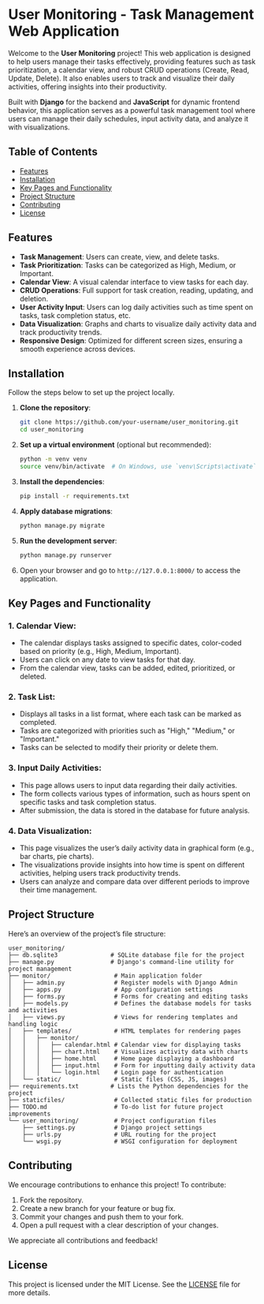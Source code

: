 # User Monitoring - Task Management Web Application

Welcome to the **User Monitoring** project! This web application is designed to help users manage their tasks effectively, providing features such as task prioritization, a calendar view, and robust CRUD operations (Create, Read, Update, Delete). It also enables users to track and visualize their daily activities, offering insights into their productivity.

Built with **Django** for the backend and **JavaScript** for dynamic frontend behavior, this application serves as a powerful task management tool where users can manage their daily schedules, input activity data, and analyze it with visualizations.

## Table of Contents

- [Features](#features)
- [Installation](#installation)
- [Key Pages and Functionality](#key-pages-and-functionality)
- [Project Structure](#project-structure)
- [Contributing](#contributing)
- [License](#license)

## Features

- **Task Management**: Users can create, view, and delete tasks.
- **Task Prioritization**: Tasks can be categorized as High, Medium, or Important.
- **Calendar View**: A visual calendar interface to view tasks for each day.
- **CRUD Operations**: Full support for task creation, reading, updating, and deletion.
- **User Activity Input**: Users can log daily activities such as time spent on tasks, task completion status, etc.
- **Data Visualization**: Graphs and charts to visualize daily activity data and track productivity trends.
- **Responsive Design**: Optimized for different screen sizes, ensuring a smooth experience across devices.

## Installation

Follow the steps below to set up the project locally.

1. **Clone the repository**:

   ```bash
   git clone https://github.com/your-username/user_monitoring.git
   cd user_monitoring
   ```

2. **Set up a virtual environment** (optional but recommended):

   ```bash
   python -m venv venv
   source venv/bin/activate  # On Windows, use `venv\Scripts\activate`
   ```

3. **Install the dependencies**:

   ```bash
   pip install -r requirements.txt
   ```

4. **Apply database migrations**:

   ```bash
   python manage.py migrate
   ```

5. **Run the development server**:

   ```bash
   python manage.py runserver
   ```

6. Open your browser and go to `http://127.0.0.1:8000/` to access the application.

## Key Pages and Functionality

### 1. **Calendar View**:
   - The calendar displays tasks assigned to specific dates, color-coded based on priority (e.g., High, Medium, Important).
   - Users can click on any date to view tasks for that day.
   - From the calendar view, tasks can be added, edited, prioritized, or deleted.

### 2. **Task List**:
   - Displays all tasks in a list format, where each task can be marked as completed.
   - Tasks are categorized with priorities such as "High," "Medium," or "Important."
   - Tasks can be selected to modify their priority or delete them.

### 3. **Input Daily Activities**:
   - This page allows users to input data regarding their daily activities.
   - The form collects various types of information, such as hours spent on specific tasks and task completion status.
   - After submission, the data is stored in the database for future analysis.

### 4. **Data Visualization**:
   - This page visualizes the user’s daily activity data in graphical form (e.g., bar charts, pie charts).
   - The visualizations provide insights into how time is spent on different activities, helping users track productivity trends.
   - Users can analyze and compare data over different periods to improve their time management.

## Project Structure

Here’s an overview of the project’s file structure:

```
user_monitoring/
├── db.sqlite3               # SQLite database file for the project
├── manage.py                # Django's command-line utility for project management
├── monitor/                  # Main application folder
│   ├── admin.py              # Register models with Django Admin
│   ├── apps.py               # App configuration settings
│   ├── forms.py              # Forms for creating and editing tasks
│   ├── models.py             # Defines the database models for tasks and activities
│   ├── views.py              # Views for rendering templates and handling logic
│   ├── templates/            # HTML templates for rendering pages
│   │   ├── monitor/
│   │   │   ├── calendar.html # Calendar view for displaying tasks
│   │   │   ├── chart.html    # Visualizes activity data with charts
│   │   │   ├── home.html     # Home page displaying a dashboard
│   │   │   ├── input.html    # Form for inputting daily activity data
│   │   │   └── login.html    # Login page for authentication
│   └── static/               # Static files (CSS, JS, images)
├── requirements.txt         # Lists the Python dependencies for the project
├── staticfiles/              # Collected static files for production
├── TODO.md                   # To-do list for future project improvements
└── user_monitoring/          # Project configuration files
    ├── settings.py           # Django project settings
    ├── urls.py               # URL routing for the project
    └── wsgi.py               # WSGI configuration for deployment
```

## Contributing

We encourage contributions to enhance this project! To contribute:

1. Fork the repository.
2. Create a new branch for your feature or bug fix.
3. Commit your changes and push them to your fork.
4. Open a pull request with a clear description of your changes.

We appreciate all contributions and feedback!

## License

This project is licensed under the MIT License. See the [LICENSE](LICENSE) file for more details.

